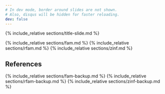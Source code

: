 ```yaml
---
# In dev mode, border around slides are not shown.
# Also, disqus will be hidden for faster reloading.
dev: false
---
```


<!-- TITLE SLIDE -->
{% include_relative sections/title-slide.md %}

<!-- Dissertation Projects -->
{% include_relative sections/fam.md %}
{% include_relative sections/rfam.md %}
{% include_relative sections/zinf.md %}

<!-- REFERENCES -->
<section>
  <h1>References</h1>
  <div bibliography="assets/data/bib.json"></div>
</section>

<!-- BACKUP SLIDES-->
<div class="backup-slides">
  {% include_relative sections/fam-backup.md %}
  {% include_relative sections/rfam-backup.md %}
  {% include_relative sections/zinf-backup.md %}
</div>

<!-- TODO: 
  - code syntax highlight
  - Handle printing. 
  - set a url parameter?
-->
